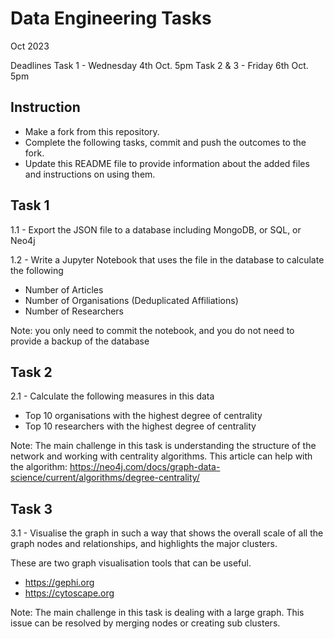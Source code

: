 # Data Engineering Tasks
Oct 2023

Deadlines
Task 1 - Wednesday 4th Oct. 5pm
Task 2 & 3 - Friday 6th Oct. 5pm



## Instruction
* Make a fork from this repository.
* Complete the following tasks, commit and push the outcomes to the fork.
* Update this README file to provide information about the added files and instructions on using them. 


## Task 1
1.1 - Export the JSON file to a database including MongoDB, or SQL, or Neo4j

1.2 - Write a Jupyter Notebook that uses the file in the database to calculate the following
* Number of Articles
* Number of Organisations (Deduplicated Affiliations)
* Number of Researchers

Note: you only need to commit the notebook, and you do not need to provide a backup of the database

## Task 2
2.1 - Calculate the following measures in this data
* Top 10 organisations with the highest degree of centrality 
* Top 10 researchers with the highest degree of centrality 

Note: The main challenge in this task is understanding the structure of the network and working with centrality algorithms. 
This article can help with the algorithm: https://neo4j.com/docs/graph-data-science/current/algorithms/degree-centrality/



## Task 3
3.1 - Visualise the graph in such a way that shows the overall scale of all the graph nodes and relationships, and highlights the major clusters.  

These are two graph visualisation tools that can be useful.
* https://gephi.org
* https://cytoscape.org

Note: The main challenge in this task is dealing with a large graph. This issue can be resolved by merging nodes or creating sub clusters. 
